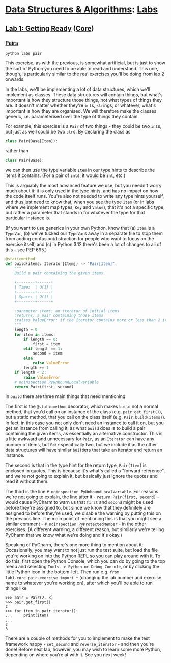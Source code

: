 # [Data Structures & Algorithms](https://github.com/bertie-wheen/dsa-2023-4/blob/trunk/README.md): [Labs](https://github.com/bertie-wheen/dsa-2023-4/blob/trunk/labs/README.md)

## [Lab 1: Getting Ready](https://github.com/bertie-wheen/dsa-2023-4/blob/trunk/labs/lab1/README.md) ([Core](https://github.com/bertie-wheen/dsa-2023-4/blob/trunk/labs/lab1/core/README.md))

### [Pairs](https://github.com/bertie-wheen/dsa-2023-4/blob/trunk/labs/lab1/core/pair/README.md)
```shell
python labs pair
```

This exercise, as with the previous, is somewhat artificial, but is just to show the sort of Python you need to be able
to read and understand. This one, though, is particularly similar to the real exercises you'll be doing from lab 2 onwards.

In the labs, we'll be implementing a lot of data structures, which we'll implement as classes.
These data structures will contain things, but what's important is how they structure those things, not what types of things they are. It doesn't matter whether they're `int`s, `str`ings, or whatever, what's important is how they are organised. We will therefore make the classes generic, i.e. parameterised over the type of things they contain.

For example, this exercise is a `Pair` of two things - they could be two `int`s, but just as well could be two `str`s.
By declaring the class as
```python
class Pair(Base[Item]):
```
rather than
```python
class Pair(Base):
```
we can then use the type variable `Item` in our type hints to describe the items it contains. (For a pair of `int`s, it
would be `int`, etc.)

This is arguably the most advanced feature we use, but you needn't worry much about it: it is only used in the type
hints, and has no impact on how the code itself runs. You're also not needed to write any type hints yourself, and
thus just need to know that, when you see the type `Item` (or in labs where we implement map types, `Key` and `Value`),
that it's not a specific type, but rather a parameter that stands in for whatever the type for that particular instance
is.

(If you want to use generics in your own Python, know that (a) `Item` is a `TypeVar`, (b) we've tucked our `TypeVar`s
away in a separate file to stop them from adding confusion/distraction for people who want to focus on the exercise
itself, and (c) in Python 3.12 there's been a lot of changes to all of this - see PEP 695.)

```python
@staticmethod
def build(items: Iterator[Item]) -> "Pair[Item]":
    """
    Build a pair containing the given items.

    +--------+------+
    | Time:  | O(1) |
    +--------+------+
    | Space: | O(1) |
    +--------+------+

    :parameter items: an iterator of initial items
    :returns: a pair containing those items
    :raises ValueError: if the iterator contains more or less than 2 items
    """
    length = 0
    for item in items:
        if length == 0:
            first = item
        elif length == 1:
            second = item
        else:
            raise ValueError
        length += 1
    if length < 2:
        raise ValueError
    # noinspection PyUnboundLocalVariable
    return Pair(first, second)
```

In `build` there are three main things that need mentioning.

The first is the `@staticmethod` decorator, which makes `build` not a normal method, that you'd call on an instance of
the class (e.g. `pair.get_first()`), but a static method, that you call on the class itself (e.g. `Pair.build(items)`).
In fact, in this case you not only don't need an instance to call it on, but you get an instance from calling it, as
what `build` does is to build a pair containing the given items, as essentially an alternative constructor. This is a
litte awkward and unnecessary for `Pair`, as an `Iterator` can have any number of items, but `Pair` specifically two,
but we include it as the other data structures will have similar `build`ers that take an iterator and return an
instance.

The second is that in the type hint for the return type, `Pair[Item]` is enclosed in quotes. This is because it's what's
called a "forward reference", and we're not going to explain it, but basically just ignore the quotes and read it
without them.

The third is the line `# noinspection PyUnboundLocalVariable`. For reasons we're not going to explain, the line after
it - `return Pair(first, second)` - would cause PyCharm to warn us that `first` and `second` might be used before
they're assigned to, but since we know that they definitely are assigned to before they're used, we disable the warning
by putting this on the previous line. The main point of mentioning this is that you might see a similar comment -
`# noinspection PyProtectedMember` - in the other exercises. (A different warning, a different reason, but similarly
we're telling PyCharm that we know what we're doing and it's okay.)

Speaking of PyCharm, there's one more thing to mention about it: Occasionally, you may want to not just run the test
suite, but load the file you're working on into the Python REPL so you can play around with it. To do this, first open
the Python Console, which you can do by going to the top menu and selecting `Tools -> Python or Debug Console`, or by
clicking the little Python icon in the bottom-left. Then run e.g. `from lab1.core.pair.exercise import *` (changing the
lab number and exercise name to whatever you're working on), after which you'll be able to run things like
```pycon
>>> pair = Pair(2, 3)
>>> pair.get_first()
2
>>> for item in pair.iterator():
...     print(item)
...
2
3
```

There are a couple of methods for you to implement to make the test framework happy - `set_second` and
`reverse_iterator` - and then you're done! Before next lab, however, you may wish to learn some more Python, depending
on where you're at with it. See you next week!
